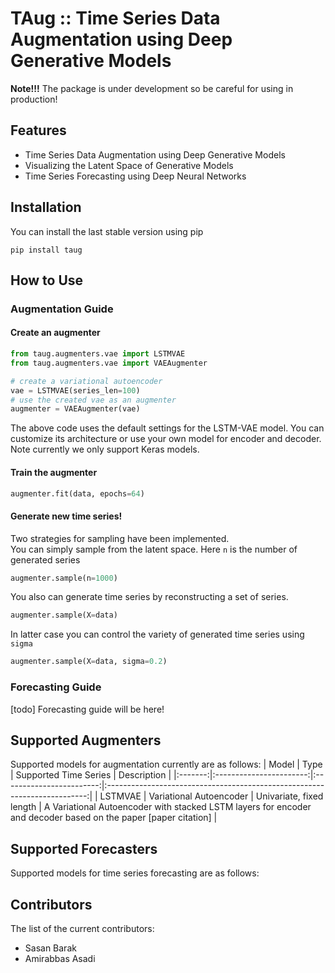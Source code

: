 # TAug :: Time Series Data Augmentation using Deep Generative Models
**Note!!!** The package is under development so be careful for using in production!
## Features
- Time Series Data Augmentation using Deep Generative Models
- Visualizing the Latent Space of Generative Models
- Time Series Forecasting using Deep Neural Networks

## Installation
You can install the last stable version using pip
```
pip install taug
```
## How to Use
### Augmentation Guide
#### Create an augmenter
```python
from taug.augmenters.vae import LSTMVAE
from taug.augmenters.vae import VAEAugmenter

# create a variational autoencoder
vae = LSTMVAE(series_len=100)
# use the created vae as an augmenter
augmenter = VAEAugmenter(vae)
```
The above code uses the default settings for the LSTM-VAE model. You can customize its architecture or use your own model for encoder and decoder. Note currently we only support Keras models.  
#### Train the augmenter
```python
augmenter.fit(data, epochs=64)
```
#### Generate new time series!
Two strategies for sampling have been implemented.  
You can simply sample from the latent space. Here `n` is the number of generated series
```python
augmenter.sample(n=1000)
```
You also can generate time series by reconstructing a set of series.
```python
augmenter.sample(X=data)
```
In latter case you can control the variety of generated time series using `sigma`
```python
augmenter.sample(X=data, sigma=0.2)
```

### Forecasting Guide
[todo] Forecasting guide will be here!

## Supported Augmenters
Supported models for augmentation currently are as follows:
|  Model  |           Type          |   Supported Time Series  |                                Description                                |
|:-------:|:-----------------------:|:------------------------:|:-------------------------------------------------------------------------:|
| LSTMVAE | Variational Autoencoder | Univariate, fixed length | A Variational Autoencoder with stacked LSTM layers for encoder and decoder based on the paper [paper citation] |

## Supported Forecasters
Supported models for time series forecasting are as follows:

## Contributors
The list of the current contributors:
- Sasan Barak
- Amirabbas Asadi
